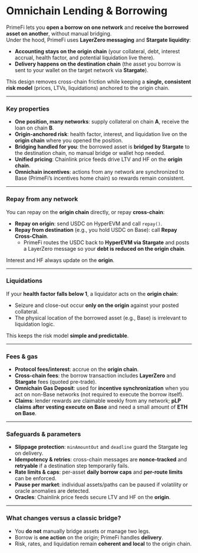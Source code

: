 # Omnichain Lending & Borrowing

PrimeFi lets you **open a borrow on one network** and **receive the borrowed asset on another**, without manual bridging.\
Under the hood, PrimeFi uses **LayerZero messaging** and **Stargate liquidity**:

* **Accounting stays on the origin chain** (your collateral, debt, interest accrual, health factor, and potential liquidation live there).
* **Delivery happens on the destination chain** (the asset you borrow is sent to your wallet on the target network via **Stargate**).

This design removes cross-chain friction while keeping a **single, consistent risk model** (prices, LTVs, liquidations) anchored to the origin chain.

***

### Key properties

* **One position, many networks**: supply collateral on chain **A**, receive the loan on chain **B**.
* **Origin-anchored risk**: health factor, interest, and liquidation live on the **origin chain** where you opened the position.
* **Bridging handled for you**: the borrowed asset is **bridged by Stargate** to the destination chain, no manual bridge or wallet hop needed.
* **Unified pricing**: Chainlink price feeds drive LTV and HF on the **origin chain**.
* **Omnichain incentives**: actions from any network are synchronized to Base (PrimeFi’s incentives home chain) so rewards remain consistent.

***

### Repay from any network

You can repay on the **origin chain** directly, or repay **cross-chain**:

* **Repay on origin**: send USDC on HyperEVM and call `repay()`.
* **Repay from destination** (e.g., you hold USDC on Base): call **Repay Cross-Chain**.
  * PrimeFi routes the USDC back to **HyperEVM via Stargate** and posts a LayerZero message so your **debt is reduced on the origin chain**.

Interest and HF always update on the **origin**.

***

### Liquidations

If your **health factor falls below 1**, a liquidator acts on the **origin chain**:

* Seizure and close-out occur **only on the origin** against your posted collateral.
* The physical location of the borrowed asset (e.g., Base) is irrelevant to liquidation logic.

This keeps the risk model **simple and predictable**.

***

### Fees & gas

* **Protocol fees/interest**: accrue on the **origin chain**.
* **Cross-chain fees**: the borrow transaction includes **LayerZero** and **Stargate** fees (quoted pre-trade).
* **Omnichain Gas Deposit**: used for **incentive synchronization** when you act on non-Base networks (not required to execute the borrow itself).
* **Claims**: lender rewards are claimable weekly from any network; **pLP claims after vesting execute on Base** and need a small amount of **ETH on Base**.

***

### Safeguards & parameters

* **Slippage protection**: `minAmountOut` and `deadline` guard the Stargate leg on delivery.
* **Idempotency & retries**: cross-chain messages are **nonce-tracked** and **retryable** if a destination step temporarily fails.
* **Rate limits & caps**: per-asset **daily borrow caps** and **per-route limits** can be enforced.
* **Pause per market**: individual assets/paths can be paused if volatility or oracle anomalies are detected.
* **Oracles**: Chainlink price feeds secure LTV and HF on the **origin**.



***

### What changes versus a classic bridge?

* You **do not** manually bridge assets or manage two legs.
* Borrow is **one action** on the origin; PrimeFi handles **delivery**.
* Risk, rates, and liquidation remain **coherent and local** to the origin chain.
